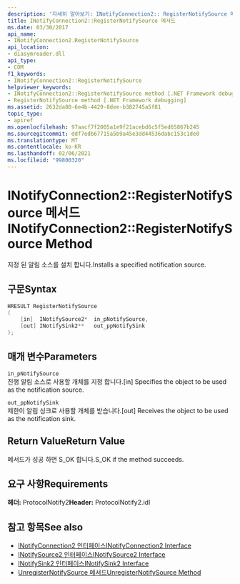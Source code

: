 ```yaml
---
description: '자세히 알아보기: INotifyConnection2:: RegisterNotifySource 메서드'
title: INotifyConnection2::RegisterNotifySource 메서드
ms.date: 03/30/2017
api_name:
- INotifyConnection2.RegisterNotifySource
api_location:
- diasymreader.dll
api_type:
- COM
f1_keywords:
- INotifyConnection2::RegisterNotifySource
helpviewer_keywords:
- INotifyConnection2::RegisterNotifySource method [.NET Framework debugging]
- RegisterNotifySource method [.NET Framework debugging]
ms.assetid: 2632da80-6e4b-4429-8dee-b382745a5f81
topic_type:
- apiref
ms.openlocfilehash: 97aacf7f2005a1e9f21acebd6c5f5ed65867b245
ms.sourcegitcommit: ddf7edb67715a5b9a45e3dd44536dabc153c1de0
ms.translationtype: MT
ms.contentlocale: ko-KR
ms.lasthandoff: 02/06/2021
ms.locfileid: "99800320"
---
```

# <a name="inotifyconnection2registernotifysource-method"></a><span data-ttu-id="68849-103">INotifyConnection2::RegisterNotifySource 메서드</span><span class="sxs-lookup"><span data-stu-id="68849-103">INotifyConnection2::RegisterNotifySource Method</span></span>

<span data-ttu-id="68849-104">지정 된 알림 소스를 설치 합니다.</span><span class="sxs-lookup"><span data-stu-id="68849-104">Installs a specified notification source.</span></span>  
  
## <a name="syntax"></a><span data-ttu-id="68849-105">구문</span><span class="sxs-lookup"><span data-stu-id="68849-105">Syntax</span></span>  
  
```cpp  
HRESULT RegisterNotifySource  
(  
    [in]  INotifySource2*  in_pNotifySource,  
    [out] INotifySink2**   out_ppNotifySink  
);  
```  
  
## <a name="parameters"></a><span data-ttu-id="68849-106">매개 변수</span><span class="sxs-lookup"><span data-stu-id="68849-106">Parameters</span></span>  

 `in_pNotifySource`  
 <span data-ttu-id="68849-107">진행 알림 소스로 사용할 개체를 지정 합니다.</span><span class="sxs-lookup"><span data-stu-id="68849-107">[in] Specifies the object to be used as the notification source.</span></span>  
  
 `out_ppNotifySink`  
 <span data-ttu-id="68849-108">제한이 알림 싱크로 사용할 개체를 받습니다.</span><span class="sxs-lookup"><span data-stu-id="68849-108">[out] Receives the object to be used as the notification sink.</span></span>  
  
## <a name="return-value"></a><span data-ttu-id="68849-109">Return Value</span><span class="sxs-lookup"><span data-stu-id="68849-109">Return Value</span></span>  

 <span data-ttu-id="68849-110">메서드가 성공 하면 S_OK 합니다.</span><span class="sxs-lookup"><span data-stu-id="68849-110">S_OK if the method succeeds.</span></span>  
  
## <a name="requirements"></a><span data-ttu-id="68849-111">요구 사항</span><span class="sxs-lookup"><span data-stu-id="68849-111">Requirements</span></span>  

 <span data-ttu-id="68849-112">**헤더:** ProtocolNotify2</span><span class="sxs-lookup"><span data-stu-id="68849-112">**Header:** ProtocolNotify2.idl</span></span>  
  
## <a name="see-also"></a><span data-ttu-id="68849-113">참고 항목</span><span class="sxs-lookup"><span data-stu-id="68849-113">See also</span></span>

- [<span data-ttu-id="68849-114">INotifyConnection2 인터페이스</span><span class="sxs-lookup"><span data-stu-id="68849-114">INotifyConnection2 Interface</span></span>](inotifyconnection2-interface.md)
- [<span data-ttu-id="68849-115">INotifySource2 인터페이스</span><span class="sxs-lookup"><span data-stu-id="68849-115">INotifySource2 Interface</span></span>](inotifysource2-interface.md)
- [<span data-ttu-id="68849-116">INotifySink2 인터페이스</span><span class="sxs-lookup"><span data-stu-id="68849-116">INotifySink2 Interface</span></span>](inotifysink2-interface.md)
- [<span data-ttu-id="68849-117">UnregisterNotifySource 메서드</span><span class="sxs-lookup"><span data-stu-id="68849-117">UnregisterNotifySource Method</span></span>](inotifyconnection2-unregisternotifysource-method.md)
